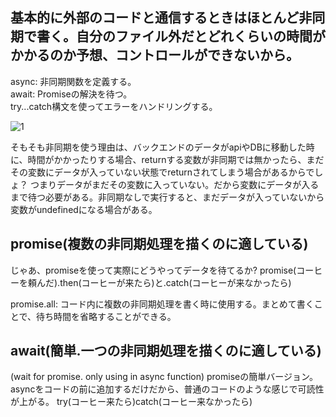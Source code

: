 ## 基本的に外部のコードと通信するときはほとんど非同期で書く。自分のファイル外だとどれくらいの時間がかかるのか予想、コントロールができないから。
async: 非同期関数を定義する。<br>
await: Promiseの解決を待つ。<br>
try...catch構文を使ってエラーをハンドリングする。<br>

![1](https://github.com/user-attachments/assets/be76fe6d-148d-4e94-ac76-9e19525561df)


そもそも非同期を使う理由は、バックエンドのデータがapiやDBに移動した時に、時間がかかったりする場合、returnする変数が非同期では無かったら、まだその変数にデータが入っていない状態でreturnされてしまう場合があるからでしょ？
つまりデータがまだその変数に入っていない。だから変数にデータが入るまで待つ必要がある。非同期なしで実行すると、まだデータが入っていないから変数がundefinedになる場合がある。

## promise(複数の非同期処理を描くのに適している)
じゃあ、promiseを使って実際にどうやってデータを待てるか?
promise(コーヒーを頼んだ).then(コーヒーが来たら)と.catch(コーヒーが来なかったら)

promise.all: コード内に複数の非同期処理を書く時に使用する。まとめて書くことで、待ち時間を省略することができる。

## await(簡単.一つの非同期処理を描くのに適している)
(wait for promise. only using in async function)
promiseの簡単バージョン。asyncをコードの前に追加するだけだから、普通のコードのような感じで可読性が上がる。
try(コーヒー来たら)catch(コーヒー来なかったら)
